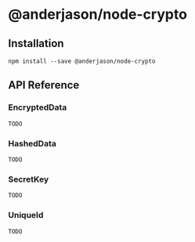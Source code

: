 # @anderjason/node-crypto

## Installation

`npm install --save @anderjason/node-crypto`

## API Reference

### EncryptedData

`TODO`

### HashedData

`TODO`

### SecretKey

`TODO`

### UniqueId

`TODO`
